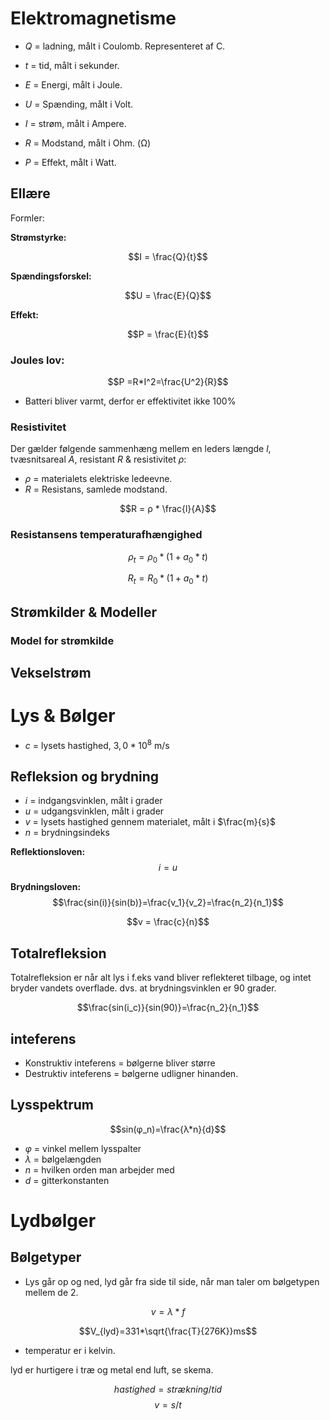 # Elektromagnetisme

* $Q$ = ladning, målt i Coulomb. Representeret af C. 
* $t$ = tid, målt i sekunder.
* $E$ = Energi, målt i Joule. 

* $U$ = Spænding, målt i Volt.
* $I$ = strøm, målt i Ampere. 
* $R$ = Modstand, målt i Ohm. (Ω)
* $P$ = Effekt, målt i Watt. 


## Ellære

Formler: 

**Strømstyrke:**

$$I = \frac{Q}{t}$$

**Spændingsforskel:**

$$U = \frac{E}{Q}$$

**Effekt:**

$$P = \frac{E}{t}$$

### Joules lov: 
$$P =R*I^2=\frac{U^2}{R}$$


* Batteri bliver varmt, derfor er effektivitet ikke 100\%

### Resistivitet

Der gælder følgende sammenhæng mellem en leders længde $l$, tvæsnitsareal $A$, resistant $R$ & resistivitet $ρ$:

* $ρ$ = materialets elektriske ledeevne.
* $R$ = Resistans, samlede modstand. 

$$R = ρ * \frac{l}{A}$$

### Resistansens temperaturafhængighed

$$ρ_t=ρ_0*(1+a_0*t)$$

$$R_t = R_0*(1+a_0*t)$$




## Strømkilder & Modeller

### Model for strømkilde



## Vekselstrøm

# Lys & Bølger

* $c$ = lysets hastighed, $3,0*10^8$ m/s

## Refleksion og brydning

* $i$ = indgangsvinklen, målt i grader
* $u$ = udgangsvinklen, målt i grader
* $v$ = lysets hastighed gennem materialet, målt i $\frac{m}{s}$
* $n$ = brydningsindeks


**Reflektionsloven:** 
$$i=u$$

**Brydningsloven:** 
$$\frac{sin(i)}{sin(b)}=\frac{v_1}{v_2}=\frac{n_2}{n_1}$$

$$v = \frac{c}{n}$$

## Totalrefleksion
Totalrefleksion er når alt lys i f.eks vand bliver reflekteret tilbage, og intet bryder vandets overflade. dvs. at brydningsvinklen er 90 grader. 



$$\frac{sin(i_c)}{sin(90)}=\frac{n_2}{n_1}$$

## inteferens

* Konstruktiv inteferens = bølgerne bliver større
* Destruktiv inteferens = bølgerne udligner hinanden.

## Lysspektrum

$$sin(φ_n)=\frac{λ*n}{d}$$

* $φ$ = vinkel mellem lysspalter
* $λ$ = bølgelængden
* $n$ = hvilken orden man arbejder med
* $d$ = gitterkonstanten

# Lydbølger

## Bølgetyper

* Lys går op og ned, lyd går fra side til side, når man taler om bølgetypen mellem de 2.

$$v=λ*f$$

$$V_{lyd}=331*\sqrt{\frac{T}{276K}}ms$$
* temperatur er i kelvin.


lyd er hurtigere i træ og metal end luft, se skema.

$$hastighed = strækning / tid$$
$$v=s/t$$
